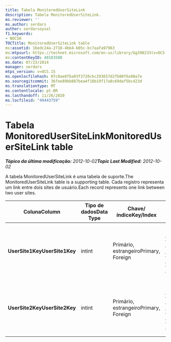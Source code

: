 ```yaml
---
title: Tabela MonitoredUserSiteLink
description: Tabela MonitoredUserSiteLink.
ms.reviewer: ''
ms.author: serdars
author: serdarsoysal
f1.keywords:
- NOCSH
TOCTitle: MonitoredUserSiteLink table
ms:assetid: 16edc24a-2718-4bb4-b05c-bc7aafa97963
ms:mtpsurl: https://technet.microsoft.com/en-us/library/Gg398233(v=OCS.15)
ms:contentKeyID: 48183508
ms.date: 07/23/2014
manager: serdars
mtps_version: v=OCS.15
ms.openlocfilehash: 07c0ae8fba03f3720cbc293657d2fb08f6a98a7e
ms.sourcegitcommit: 36fee89bb887bea4f18b19f17a8c69daf5bc423d
ms.translationtype: MT
ms.contentlocale: pt-BR
ms.lasthandoff: 11/26/2020
ms.locfileid: "49443759"
---
```

# <a name="monitoredusersitelink-table"></a><span data-ttu-id="61459-103">Tabela MonitoredUserSiteLink</span><span class="sxs-lookup"><span data-stu-id="61459-103">MonitoredUserSiteLink table</span></span>

<div data-xmlns="http://www.w3.org/1999/xhtml">

<div class="topic" data-xmlns="http://www.w3.org/1999/xhtml" data-msxsl="urn:schemas-microsoft-com:xslt" data-cs="https://msdn.microsoft.com/">

<div data-asp="https://msdn2.microsoft.com/asp">



</div>

<div id="mainSection">

<div id="mainBody"><span data-ttu-id="61459-104">

<span> </span></span><span class="sxs-lookup"><span data-stu-id="61459-104">

<span> </span></span></span>

<span data-ttu-id="61459-105">_**Tópico da última modificação:** 2012-10-02_</span><span class="sxs-lookup"><span data-stu-id="61459-105">_**Topic Last Modified:** 2012-10-02_</span></span>

<span data-ttu-id="61459-106">A tabela MonitoredUserSiteLink é uma tabela de suporte.</span><span class="sxs-lookup"><span data-stu-id="61459-106">The MonitoredUserSiteLink table is a supporting table.</span></span> <span data-ttu-id="61459-107">Cada registro representa um link entre dois sites de usuário.</span><span class="sxs-lookup"><span data-stu-id="61459-107">Each record represents one link between two user sites.</span></span>


<table>
<colgroup>
<col style="width: 25%" />
<col style="width: 25%" />
<col style="width: 25%" />
<col style="width: 25%" />
</colgroup>
<thead>
<tr class="header">
<th><span data-ttu-id="61459-108"><strong>Coluna</strong></span><span class="sxs-lookup"><span data-stu-id="61459-108"><strong>Column</strong></span></span></th>
<th><span data-ttu-id="61459-109"><strong>Tipo de dados</strong></span><span class="sxs-lookup"><span data-stu-id="61459-109"><strong>Data Type</strong></span></span></th>
<th><span data-ttu-id="61459-110"><strong>Chave/índice</strong></span><span class="sxs-lookup"><span data-stu-id="61459-110"><strong>Key/Index</strong></span></span></th>
<th><span data-ttu-id="61459-111"><strong>Detalhes</strong></span><span class="sxs-lookup"><span data-stu-id="61459-111"><strong>Details</strong></span></span></th>
</tr>
</thead>
<tbody>
<tr class="odd">
<td><p><span data-ttu-id="61459-112"><strong>UserSite1Key</strong></span><span class="sxs-lookup"><span data-stu-id="61459-112"><strong>UserSite1Key</strong></span></span></p></td>
<td><p><span data-ttu-id="61459-113">int</span><span class="sxs-lookup"><span data-stu-id="61459-113">int</span></span></p></td>
<td><p><span data-ttu-id="61459-114">Primário, estrangeiro</span><span class="sxs-lookup"><span data-stu-id="61459-114">Primary, Foreign</span></span></p></td>
<td><p><span data-ttu-id="61459-115">Referenciado da <a href="lync-server-2013-usersite-table.md">tabela usersite no Lync Server 2013</a>.</span><span class="sxs-lookup"><span data-stu-id="61459-115">Referenced from the <a href="lync-server-2013-usersite-table.md">UserSite table in Lync Server 2013</a>.</span></span></p></td>
</tr>
<tr class="even">
<td><p><span data-ttu-id="61459-116"><strong>UserSite2Key</strong></span><span class="sxs-lookup"><span data-stu-id="61459-116"><strong>UserSite2Key</strong></span></span></p></td>
<td><p><span data-ttu-id="61459-117">int</span><span class="sxs-lookup"><span data-stu-id="61459-117">int</span></span></p></td>
<td><p><span data-ttu-id="61459-118">Primário, estrangeiro</span><span class="sxs-lookup"><span data-stu-id="61459-118">Primary, Foreign</span></span></p></td>
<td><p><span data-ttu-id="61459-119">Referência na <a href="lync-server-2013-usersite-table.md">tabela usersite no Lync Server 2013</a>.</span><span class="sxs-lookup"><span data-stu-id="61459-119">Reference from the <a href="lync-server-2013-usersite-table.md">UserSite table in Lync Server 2013</a>.</span></span></p></td>
</tr>
</tbody>
</table><span data-ttu-id="61459-120">


</div>

<span> </span>

</div>

</div>

</span><span class="sxs-lookup"><span data-stu-id="61459-120">


</div>

<span> </span>

</div>

</div>

</span></span></div>

